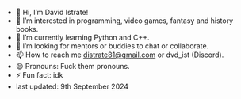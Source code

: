 - 👋 Hi, I’m David Istrate!
- 👀 I’m interested in programming, video games, fantasy and history books.
- 🌱 I’m currently learning Python and C++.
- 💞️ I’m looking for mentors or buddies to chat or collaborate.
- 📫 How to reach me distrate81@gmail.com or dvd_ist (Discord).
- 😄 Pronouns: Fuck them pronouns.
- ⚡ Fun fact: idk
- last updated: 9th September 2024

<!---
dvd-ist/dvd-ist is a ✨ special ✨ repository because its `README.md` (this file) appears on your GitHub profile.
You can click the Preview link to take a look at your changes.
--->
